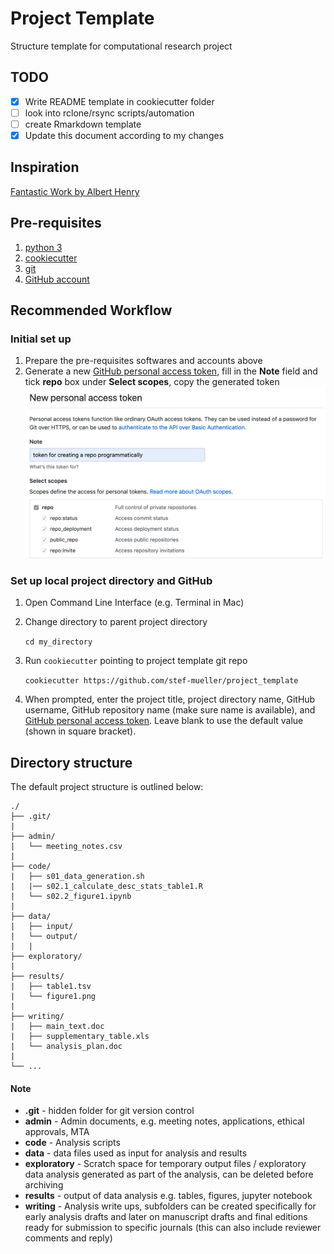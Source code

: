 # Project Template

Structure template for computational research project


## TODO

* [x] Write README template in cookiecutter folder
* [ ] look into rclone/rsync scripts/automation
* [ ] create Rmarkdown template
* [x] Update this document according to my changes

## Inspiration

[Fantastic Work by Albert Henry](https://github.com/alhenry/project-template)

## Pre-requisites

1. [python 3](https://docs.python.org/3/using/index.html)
2. [cookiecutter](https://cookiecutter.readthedocs.io/en/1.7.0/installation.html)
3. [git](https://git-scm.com/book/en/v2/Getting-Started-Installing-Git)
4. [GitHub account](https://help.github.com/en/articles/signing-up-for-a-new-github-account)

## Recommended Workflow

### Initial set up

1. Prepare the pre-requisites softwares and accounts above
2. Generate a new [GitHub personal access token](https://github.com/settings/tokens/new), fill in the **Note** field and tick **repo** box under **Select scopes**, copy the generated token
   ![](img/github_token.png)

### Set up local project directory and GitHub

1. Open Command Line Interface (e.g. Terminal in Mac)
2. Change directory to parent project directory

   `cd my_directory`
3. Run `cookiecutter` pointing to project template git repo

   `cookiecutter https://github.com/stef-mueller/project_template`
4. When prompted, enter the project title, project directory name, GitHub username,  GitHub repository name (make sure name is available), and [GitHub personal access token](#initial-set-up). Leave blank to use the default value (shown in square bracket).


## Directory structure

The default project structure is outlined below:

```
./
├── .git/
|
├── admin/
|   └── meeting_notes.csv
|
├── code/
|   ├── s01_data_generation.sh
|   |── s02.1_calculate_desc_stats_table1.R
|   └── s02.2_figure1.ipynb
|
├── data/
|   ├── input/
|   └── output/
|   |
├── exploratory/
|
├── results/
|   ├── table1.tsv
|   └── figure1.png
|
├── writing/
|   ├── main_text.doc
|   ├── supplementary_table.xls
|   └── analysis_plan.doc
|
└── ...
```

#### Note

* **.git** - hidden folder for git version control
* **admin** - Admin documents, e.g. meeting notes, applications, ethical approvals, MTA
* **code** - Analysis scripts
* **data** - data files used as input for analysis and results
* **exploratory** - Scratch space for temporary output files / exploratory data analysis generated as part of the analysis, can be deleted before archiving
* **results** - output of data analysis e.g. tables, figures, jupyter notebook
* **writing** - Analysis write ups, subfolders can be created specifically for early analysis drafts and later on manuscript drafts and final editions ready for submission to specific journals (this can also include reviewer comments and reply)